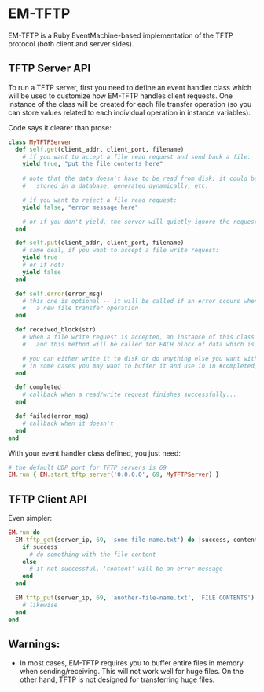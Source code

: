 EM-TFTP
=======

EM-TFTP is a Ruby EventMachine-based implementation of the TFTP protocol (both client and server sides).

TFTP Server API
---------------

To run a TFTP server, first you need to define an event handler class which will be used to customize how EM-TFTP handles client requests. One instance of the class will be created for each file transfer operation (so you can store values related to each individual operation in instance variables).

Code says it clearer than prose:

```ruby
class MyTFTPServer
  def self.get(client_addr, client_port, filename)
    # if you want to accept a file read request and send back a file:
    yield true, "put the file contents here"
    
    # note that the data doesn't have to be read from disk; it could be cached in memory,
    #   stored in a database, generated dynamically, etc.

    # if you want to reject a file read request:
    yield false, "error message here"

    # or if you don't yield, the server will quietly ignore the request
  end

  def self.put(client_addr, client_port, filename)
    # same deal, if you want to accept a file write request:
    yield true
    # or if not:
    yield false
  end

  def self.error(error_msg)
    # this one is optional -- it will be called if an error occurs when establishing
    #   a new file transfer operation
  end

  def received_block(str)
    # when a file write request is accepted, an instance of this class will be created
    #   and this method will be called for EACH block of data which is received

    # you can either write it to disk or do anything else you want with it
    # in some cases you may want to buffer it and use in in #completed, below
  end

  def completed
    # callback when a read/write request finishes successfully...
  end

  def failed(error_msg)
    # callback when it doesn't
  end
end
```

With your event handler class defined, you just need:

```ruby
# the default UDP port for TFTP servers is 69
EM.run { EM.start_tftp_server('0.0.0.0', 69, MyTFTPServer) }
```

TFTP Client API
---------------

Even simpler:

```ruby
EM.run do
  EM.tftp_get(server_ip, 69, 'some-file-name.txt') do |success, content|
    if success
      # do something with the file content
    else
      # if not successful, 'content' will be an error message
    end
  end

  EM.tftp_put(server_ip, 69, 'another-file-name.txt', 'FILE CONTENTS') do |success, err_msg|
    # likewise
  end
end
```

Warnings:
---------

- In most cases, EM-TFTP requires you to buffer entire files in memory when sending/receiving. This will not work well for huge files. On the other hand, TFTP is not designed for transferring huge files.
